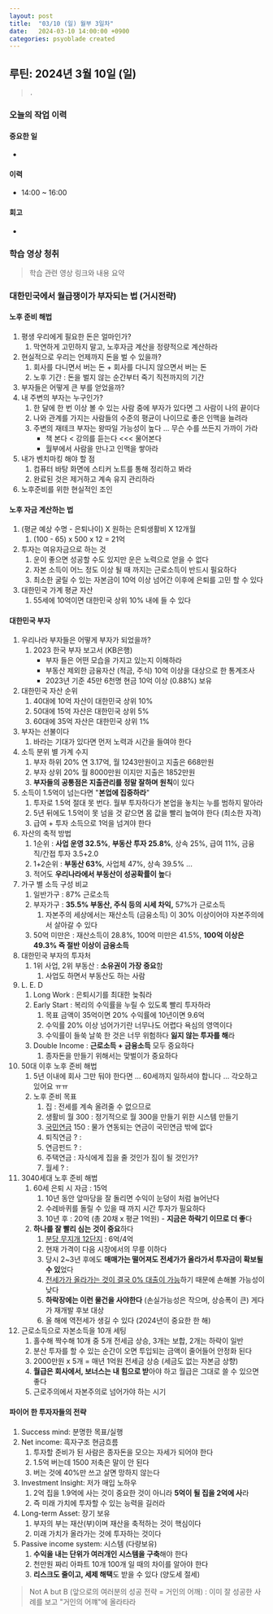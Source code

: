 ```yaml
---
layout: post
title:  "03/10 (일) 월부 3일차"
date:   2024-03-10 14:00:00 +0900
categories: psyoblade created
---
```


## 루틴: 2024년 3월 10일 (일)

>     .

### 오늘의 작업 이력

#### 중요한 일

* 

#### 이력

* 14:00 ~ 16:00 

#### 회고

* 

### 학습 영상 청취

> 학습 관련 영상 링크와 내용 요약

### 대한민국에서 월급쟁이가 부자되는 법 (거시전략)

#### 노후 준비 해법

1. 평생 우리에게 필요한 돈은 얼마인가?
   1. 막연하게 고민하지 말고, 노후자금 계산을 정량적으로 계산하라
2. 현실적으로 우리는 언제까지 돈을 벌 수 있을까?
   1. 회사를 다니면서 버는 돈 + 회사를 다니지 않으면서 버는 돈
   2. 노후 기간 : 돈을 벌지 않는 순간부터 죽기 직전까지의 기간
3. 부자들은 어떻게 큰 부를 얻었을까?
4. 내 주변의 부자는 누구인가?
   1. 한 달에 한 번 이상 볼 수 있는 사람 중에 부자가 있다면 그 사람이 나의 끝이다
   2. 나와 관계를 가지는 사람들의 수준의 평균이 나이므로 좋은 인맥을 늘려라
   3. 주변의 재테크 부자는 왕따일 가능성이 높다 ... 무슨 수를 쓰든지 가까이 가라
      * 책 본다 < 강의를 듣는다 <<< 물어본다
      * 월부에서 사람을 만나고 인맥을 쌓아라
5. 내가 벤치마킹 해야 할 점
   1. 컴퓨터 바탕 화면에 스티커 노트를 통해 정리하고 봐라
   2. 완료된 것은 제거하고 계속 유지 관리하라
6. 노후준비를 위한 현실적인 조인

#### 노후 자금 계산하는 법

1. (평균 예상 수명 - 은퇴나이) X 원하는 은퇴생활비 X 12개월
   1. (100 - 65) x 500 x 12 = 21억
2. 투자는 여유자금으로 하는 것
   1. 운이 좋으면 성공할 수도 있지만 운은 노력으로 얻을 수 없다
   2. 자본 소득이 어느 정도 이상 될 때 까지는 근로소득이 반드시 필요하다
   3. 최소한 굴릴 수 있는 자본금이 10억 이상 넘어간 이후에 은퇴를 고민 할 수 있다
3. 대한민국 가계 평균 자산
   1. 55세에 10억이면 대한민국 상위 10% 내에 들 수 있다

#### 대한민국 부자

1. 우리나라 부자들은 어떻게 부자가 되었을까?
   1. 2023 한국 부자 보고서 (KB은행)
      * 부자 들은 어떤 모습을 가지고 있는지 이해하라
      * 부동산 제외한 금융자산 (적금, 주식) 10억 이상을 대상으로 한 통계조사
      * 2023년 기준 45만 6천명 현금 10억 이상 (0.88%) 보유
2. 대한민국 자산 순위
   1. 40대에 10억 자산이 대한민국 상위 10%
   2. 50대에 15억 자산은 대한민국 상위 5%
   3. 60대에 35억 자산은 대한민국 상위 1%
3. 부자는 선불이다
   1. 바라는 기대가 있다면 먼저 노력과 시간을 들여야 한다
4. 소득 분위 별 가계 수지
   1. 부자 하위 20% 연 3.17억, 월 1243만원이고 지출은 668만원
   2. 부자 상위 20% 월 8000만원 이지만 지출은 1852만원
   3. **부자들의 공통점은 지출관리를 정말 잘하며 원칙**이 있다
5. 소득이 1.5억이 넘는다면 "**본업에 집중하라**"
   1. 투자로 1.5억 절대 못 번다. 월부 투자하다가 본업을 놓치는 누를 범하지 말아라
   2. 5년 뒤에도 1.5억이 못 넘을 것 같으면 몸 값을 빨리 높여야 한다 (최소한 자격)
   3. 급여 + 투자 소득으로 1억을 넘겨야 한다
6. 자산의 축적 방법
   1. 1순위 : **사업 운영 32.5%**, **부동산 투자 25.8%**, 상속 25%, 급여 11%, 금융 직/간접 투자 3.5+2.0
   2. 1+2순위 : **부동산 63%**, 사업체 47%, 상속 39.5% ... 
   3. 적어도 **우리나라에서 부동산이 성공확률이 높**다
7. 가구 별 소득 구성 비교
   1. 일반가구 : 87% 근로소득
   2. 부자가구 : **35.5% 부동산, 주식 등의 시세 차익,** 57%가 근로소득
      1. 자본주의 세상에서는 재산소득 (금융소득) 이 30% 이상이어야 자본주의에서 살아갈 수 있다
   3. 50억 미만은 : 재산소득이 28.8%, 100억 미만은 41.5%, **100억 이상은 49.3% 즉 절반 이상이 금융소득**
8. 대한민국 부자의 투자처
   1. 1위 사업, 2위 부동산 : **소유권이 가장 중요**함
      1. 사업도 하면서 부동산도 하는 사람
9. L. E. D
   1. Long Work : 은퇴시기를 최대한 늦춰라
   2. Early Start : 복리의 수익률을 누릴 수 있도록 빨리 투자하라
      1. 목표 금액이 35억이면 20% 수익률에 10년이면 9.6억
      2. 수익률 20% 이상 넘어가기란 너무나도 어렵다 욕심의 영역이다
      3. 수익률이 들쑥 날쑥 한 것은 너무 위험하다 **잃지 않는 투자를 해**라
   3. Double Income : **근로소득 + 금융소득** 모두 중요하다
      1. 종자돈을 만들기 위해서는 맞벌이가 중요하다
10. 50대 이후 노후 준비 해법
    1. 5년 이내에 회사 그만 둬야 한다면 ... 60세까지 일하셔야 합니다 ... 각오하고 있어요 ㅠㅠ
    2. 노후 준비 목표
       1. 집 : 전세를 계속 올려줄 수 없으므로
       2. 생활비 월 300 : 정기적으로 월 300을 만들기 위한 시스템 만들기
       3. [국민연금](https://csa.nps.or.kr/finance/payment01.do) 150 : 물가 연동되는 연금이 국민연금 밖에 없다
       4. 퇴직연금 ? : 
       5. 연금펀드 ? : 
       6. 주택연금 : 자식에게 집을 줄 것인가 짐이 될 것인가?
       7. 월세 ? : 
11. 3040세대 노후 준비 해법
    1. 60세 은퇴 시 자금 : 15억
       1. 10년 동안 앞마당을 잘 돌리면 수익이 눈덩이 처럼 늘어난다
       2. 수레바퀴를 돌릴 수 있을 때 까지 시간 투자가 필요하다
       3. 10년 후 : 20억 (총 20채 x 평균 1억원) - **지금은 하락기 이므로 더 좋**다
    2. **하나를 잘 빨리 심는 것이 중요**하다
       1. [분당 무지개 12단지](https://new.land.naver.com/complexes/2675?ms=37.3344941,127.115843,16&a=APT:ABYG:JGC&b=A1&e=RETAIL&f=50000&g=70000&h=66&i=132) : 6억/4억
       2. 현재 가격이 다음 시장에서의 무릎 이하다
       3. 당시 2~3년 후에도 **매매가는 떨어져도 전세가가 올라가서 투자금이 확보될 수 있**었다 
       4. <u>전세가가 올라가는 것이 결국 0% 대출이 가능</u>하기 때문에 손해볼 가능성이 낮다
       5. **하락장에는 이런 물건을 사야한다** (손실가능성은 작으며, 상승폭이 큰) 게다가 재개발 후보 대상
       6. 올 해에 역전세가 생길 수 있다 (2024년이 중요한 한 해)
12. 근로소득으로 자본소득을 10개 세팅
    1. 홀수해 짝수해 10개 중 5개 전세금 상승, 3개는 보합, 2개는 하락이 일반
    2. 분산 투자를 할 수 있는 순간이 오면 투입되는 금액이 줄어들어 안정화 된다
    3. 2000만원 x 5개 = 매년 1억원 전세금 상승 (세금도 없는 자본금 상향)
    4. **월급은 회사에서, 보너스는 내 힘으로 받**아야 하고 월급은 그대로 쓸 수 있으면 좋다
    5. 근로주의에서 자본주의로 넘어가야 하는 시기

#### 파이어 한 투자자들의 전략

1. Success mind: 분명한 목표/실행
2. Net income: 흑자구조 현금흐름
   1. 투자할 준비가 된 사람은 종자돈을 모으는 자세가 되어야 한다
   2. 1.5억 버는데 1500 저축은 말이 안 된다
   3. 버는 것에 40%만 쓰고 살면 망하지 않는다
3. Investment Insight: 저가 매입 노하우
   1. 2억 집을 1.9억에 사는 것이 중요한 것이 아니라 **5억이 될 집을 2억에 사**라
   2. 즉 미래 가치에 투자할 수 있는 능력을 길러라
4. Long-term Asset: 장기 보유
   1. 부자의 부는 재산(부)이며 재산을 축적하는 것이 핵심이다
   2. 미래 가치가 올라가는 것에 투자하는 것이다
5. Passive income system: 시스템 (다량보유)
   1. **수익을 내는 단위가 여러개인 시스템을 구축**해야 한다
   2. 천만원 짜리 아파트 10개 100개 일 때의 차이를 알아야 한다
   3. **리스크도 줄이고, 세제 해택**도 받을 수 있다 (양도세 절세)

> Not A but B (앞으로의 여러분의 성공 전략 = 거인의 어깨) : 이미 잘 성공한 사례를 보고 "거인의 어꺠"에 올라타라

